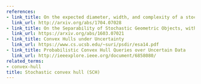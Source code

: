 ```yaml
---
references:
- link_title: On the expected diameter, width, and complexity of a stochastic convex-hull
  link_url: http://arxiv.org/abs/1704.07028
- link_title: On the Separability of Stochastic Geometric Objects, with Applications
  link_url: https://arxiv.org/abs/1603.07021
- link_title: Convex Hulls under Uncertainty
  link_url: https://www.cs.ucsb.edu/~suri/psdir/esa14.pdf
- link_title: Probabilistic Convex Hull Queries over Uncertain Data
  link_url: http://ieeexplore.ieee.org/document/6858080/
related_terms:
- convex-hull
title: Stochastic convex hull (SCH)
---
```


